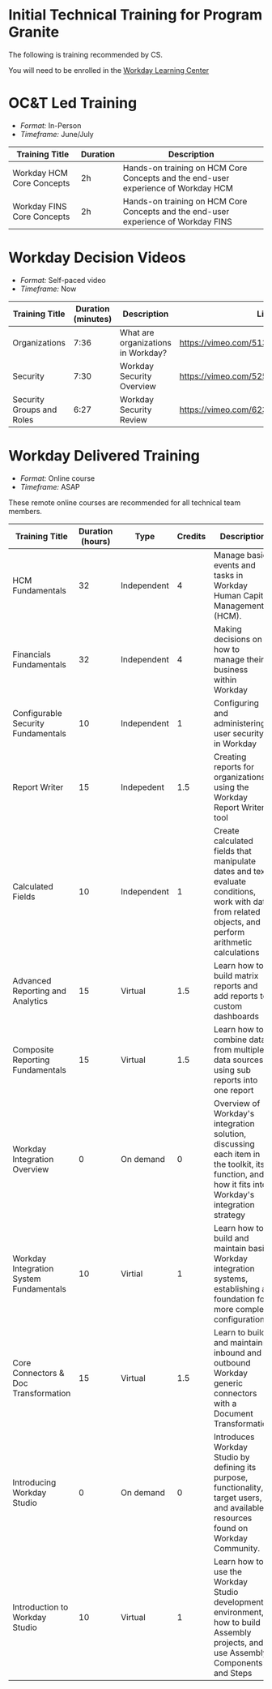 # Initial Technical Training for Program Granite

The following is training recommended by CS.

You will need to be enrolled in the [Workday Learning Center](https://wd5.myworkday.com/workday/d/inst/1$17815/17815$2063.htmld)

# OC&T Led Training

- *Format:* In-Person
- *Timeframe:* June/July

| Training Title | Duration | Description | 
| --- | --- | --- |
| Workday HCM Core Concepts | 2h | Hands-on training on HCM Core Concepts and the end-user experience of Workday HCM |
| Workday FINS Core Concepts| 2h | Hands-on training on HCM Core Concepts and the end-user experience of Workday FINS |

# Workday Decision Videos

- *Format:* Self-paced video
- *Timeframe:* Now

| Training Title | Duration (minutes) | Description | Link |
| --- | --- | --- | --- |
| Organizations | 7:36 | What are organizations in Workday? | https://vimeo.com/513579452/053ea122f7 |
| Security | 7:30 | Workday Security Overview | https://vimeo.com/525240022/c10c12f817 |
| Security Groups and Roles | 6:27 | Workday Security Review | https://vimeo.com/623795418/2e438a7cf7 |

# Workday Delivered Training

- *Format:* Online course
- *Timeframe:* ASAP

These remote online courses are recommended for all technical team members. 

| Training Title | Duration (hours) | Type | Credits | Description | Link |
| --- | --- | --- | --- | -------- | --- |
| HCM Fundamentals | 32 | Independent | 4 | Manage basic events and tasks in Workday Human Capital Management (HCM). | https://wd5.myworkday.com/workday/learning/course/1f0e3583cb5b0168b4b0a3b55e25bca1 |
| Financials Fundamentals | 32 | Independent | 4 | Making decisions on how to manage their business within Workday | https://wd5.myworkday.com/workday/learning/course/1f0e3583cb5b010c23dde6b35e25aca1 |
| Configurable Security Fundamentals | 10 | Independent | 1 | Configuring and administering user security in Workday | https://wd5.myworkday.com/workday/learning/course/749c357cd05a01fb7c5136b35e255790 |
| Report Writer | 15 | Indepedent | 1.5 | Creating reports for organizations using the Workday Report Writer tool | https://wd5.myworkday.com/workday/learning/course/f12c9e779bf201fef0facf460d02ff94 |
| Calculated Fields | 10 | Independent | 1 | Create calculated fields that manipulate dates and text, evaluate conditions, work with data from related objects, and perform arithmetic calculations | https://wd5.myworkday.com/workday/learning/course/1f0e3583cb5b012b915823995e2579a1 | 
| Advanced Reporting and Analytics | 15 | Virtual  | 1.5 | Learn how to build matrix reports and add reports to custom dashboards | https://wd5.myworkday.com/workday/learning/course/f12c9e779bf20154fb427f350d02b394 |
| Composite Reporting Fundamentals | 15 | Virtual | 1.5 | Learn how to combine data from multiple data sources using sub reports into one report | https://wd5.myworkday.com/workday/learning/course/94edf5058c3f01396e5be9b45e25f196 |
| Workday Integration Overview | 0 | On demand | 0 |  Overview of Workday's integration solution, discussing each item in the toolkit, its function, and how it fits into Workday's integration strategy | https://community.workday.com/node/43916 | 
| Workday Integration System Fundamentals | 10 | Virtial  | 1 | Learn how to build and maintain basic Workday integration systems, establishing a foundation for more complex configuration | https://wd5.myworkday.com/workday/learning/course/f12c9e779bf201a87889fb4b0d022d95 |
| Core Connectors & Doc Transformation | 15 | Virtual  | 1.5 |  Learn to build and maintain inbound and outbound Workday generic connectors with a Document Transformation | https://wd5.myworkday.com/workday/learning/course/f324b173ec6001fdb7b69db05e25e68e |
| Introducing Workday Studio | 0 | On demand  | 0 | Introduces Workday Studio by defining its purpose, functionality, target users, and available resources found on Workday Community. | https://community.workday.com/node/785522 |
| Introduction to Workday Studio | 10 | Virtual | 1 |Learn how to use the Workday Studio development environment, how to build Assembly projects, and use Assembly Components and Steps |  https://wd5.myworkday.com/workday/learning/course/f324b173ec6001d9ec7d92b55e25f28e |


